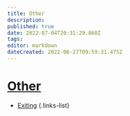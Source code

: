 ```yaml
---
title: Other
description: 
published: true
date: 2022-07-04T20:31:29.860Z
tags: 
editor: markdown
dateCreated: 2022-06-27T09:59:31.475Z
---
```


# [Other](/en/Broadcasters/OBS/Events)
* [Exiting](/en/Integrations/OBS/OBS-Events/Other/Exiting)
{.links-list}